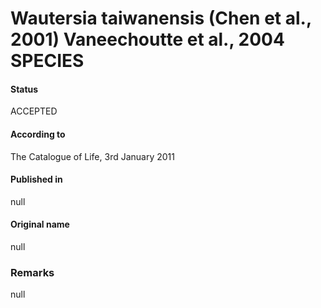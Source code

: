 # Wautersia taiwanensis (Chen et al., 2001) Vaneechoutte et al., 2004 SPECIES

#### Status
ACCEPTED

#### According to
The Catalogue of Life, 3rd January 2011

#### Published in
null

#### Original name
null

### Remarks
null